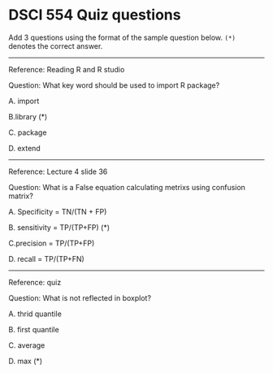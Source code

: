 # DSCI 554 Quiz questions

Add 3 questions using the format of the sample question below. `(*)` denotes the correct answer.

---

Reference: Reading R and R studio

Question: What key word should be used to import R package?

A. import

B.library (*)

C. package

D. extend

---

Reference: Lecture 4 slide 36

Question: What is a False equation calculating metrixs using confusion matrix?

A. Specificity = TN/(TN + FP)

B. sensitivity = TP/(TP+FP) (*)

C.precision = TP/(TP+FP)

D. recall = TP/(TP+FN)

---

Reference: quiz

Question: What is not reflected in boxplot?

A. thrid quantile

B. first quantile

C. average

D. max (*)
